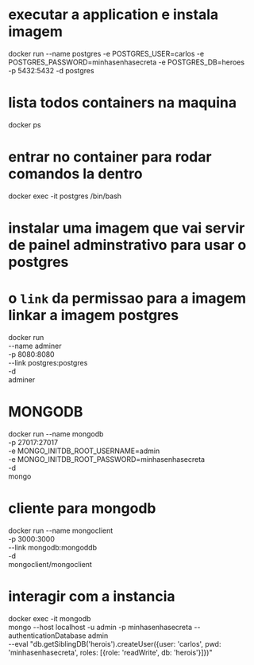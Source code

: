 # executar a application e instala imagem
docker run --name postgres -e POSTGRES_USER=carlos -e POSTGRES_PASSWORD=minhasenhasecreta -e POSTGRES_DB=heroes \
-p 5432:5432 -d postgres

# lista todos containers na maquina
docker ps

# entrar no container para rodar comandos la dentro
docker exec -it postgres /bin/bash

# instalar uma imagem que vai servir de painel adminstrativo para usar o postgres
# o `link` da permissao para a imagem linkar a imagem postgres
docker run \
--name adminer \
-p 8080:8080 \
--link postgres:postgres \
-d \
adminer

# MONGODB

docker run --name mongodb \
-p 27017:27017 \
-e MONGO_INITDB_ROOT_USERNAME=admin \
-e MONGO_INITDB_ROOT_PASSWORD=minhasenhasecreta \
-d \
mongo

# cliente para mongodb
docker run --name mongoclient \
-p 3000:3000 \
--link mongodb:mongoddb \
-d \
mongoclient/mongoclient

# interagir com a instancia
docker exec -it mongodb \
mongo --host localhost -u admin -p minhasenhasecreta --authenticationDatabase admin \
--eval "db.getSiblingDB('herois').createUser({user: 'carlos', pwd: 'minhasenhasecreta', roles: [{role: 'readWrite', db: 'herois'}]})"